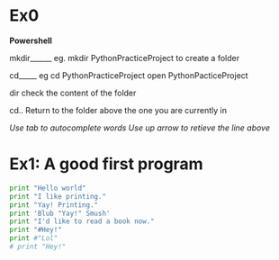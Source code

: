 # Ex0
**Powershell**

mkdir______ eg. mkdir PythonPracticeProject
    to create a folder

cd_____ eg cd PythonPracticeProject
    open PythonPacticeProject
  
 dir
    check the content of the folder
  
 cd..
    Return to the folder above the one you are currently in
  
*Use tab to autocomplete words*
*Use up arrow to retieve the line above*

# Ex1: A good first program
```python
print "Hello world"
print "I like printing."
print "Yay! Printing."
print 'Blub "Yay!" Smush'
print "I'd like to read a book now."
print "#Hey!"
print #"Lol"
# print "Hey!"
```
